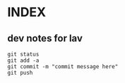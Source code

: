 # INDEX

## dev notes for lav

```
git status
git add -a
git commit -m "commit message here"
git push
```